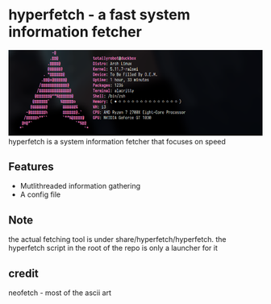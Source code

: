 # hyperfetch - a fast system information fetcher
![screenshot](images/arch-totallyrobot.png)
hyperfetch is a system information fetcher that focuses on speed

## Features
- Mutlithreaded information gathering
- A config file

## Note
the actual fetching tool is under share/hyperfetch/hyperfetch. 
the hyperfetch script in the root of the repo is only a launcher for it

## credit
neofetch - most of the ascii art 

